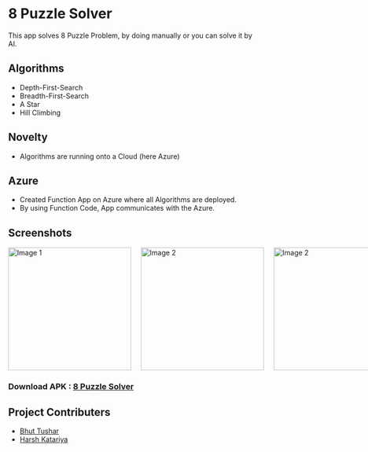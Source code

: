 
# 8 Puzzle Solver

This app solves 8 Puzzle Problem, by doing manually or you can solve it by AI.



## Algorithms
* Depth-First-Search
* Breadth-First-Search
* A Star 
* Hill Climbing

## Novelty
* Algorithms are running onto a Cloud (here Azure)

## Azure
* Created Function App on Azure where all Algorithms are deployed.
* By using Function Code, App communicates with the Azure.

## Screenshots


<div style="display: flex;">
  <img src="https://user-images.githubusercontent.com/85051271/234062609-d17e2d3f-dfde-435c-8223-ebce15709340.png" alt="Image 1" style="width: 250px; margin-right: 20px;">
  <img src="https://user-images.githubusercontent.com/85051271/234064612-4c1430cc-3881-46a1-b952-5056f6149c79.png" alt="Image 2" style="width: 250px; margin-right: 20px;">
  <img src="https://user-images.githubusercontent.com/85051271/234064955-d8582337-3658-470e-b5f5-cc0f2018c486.png" alt="Image 2" style="width: 250px; margin-right: 20px;">
  <img src="https://user-images.githubusercontent.com/85051271/234065354-700b597b-3566-4ccf-b82a-77007869a9e2.png" alt="Image 2" style="width: 250px; margin-right: 40px;">
  <img src="https://user-images.githubusercontent.com/85051271/234066179-fca563c2-b4c4-4521-bb9a-f234546d2421.png" alt="Image 2" style="width: 250px; margin-right: 40px;">
  <img src="https://user-images.githubusercontent.com/85051271/234066350-24af3cf7-d970-489a-85ab-fd9726e23674.png" alt="Image 2" style="width: 250px; margin-right: 40px;">
</div>

### Download APK : [8 Puzzle Solver](https://mega.nz/file/CF01ULYC#_xmJoLwrPR--yvzRISfiPSqxwti3--AJt8sLYIbJtCM)

## Project Contributers

- [Bhut Tushar](https://github.com/MrBT007)
- [Harsh Katariya](https://github.com/HKisHERE02)




